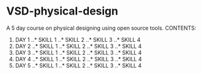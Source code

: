 # VSD-physical-design
A 5 day course on physical designing using open source tools.
CONTENTS:
1. DAY 1
..* SKILL 1
..* SKILL 2
..* SKILL 3
..* SKILL 4
2. DAY 2
..* SKILL 1
..* SKILL 2
..* SKILL 3
..* SKILL 4
3. DAY 3
..* SKILL 1
..* SKILL 2
..* SKILL 3
..* SKILL 4
4. DAY 4
..* SKILL 1
..* SKILL 2
..* SKILL 3
..* SKILL 4
5. DAY 5
..* SKILL 1
..* SKILL 2
..* SKILL 3
..* SKILL 4
